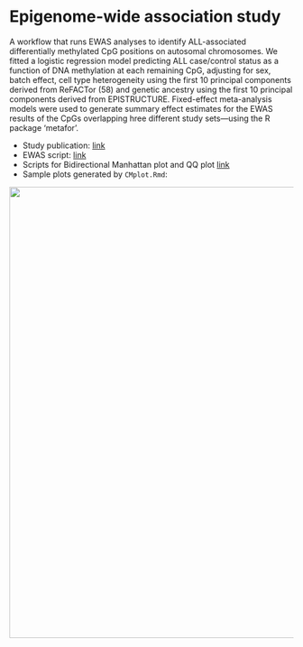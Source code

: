 # Epigenome-wide association study

A workflow that runs EWAS analyses to identify ALL-associated differentially methylated CpG positions on autosomal chromosomes. We fitted a logistic regression model predicting ALL case/control status as a function of DNA methylation at each remaining CpG, adjusting for sex, batch effect, cell type heterogeneity using the first 10 principal components derived from ReFACTor (58) and genetic ancestry using the first 10 principal components derived from EPISTRUCTURE. Fixed-effect meta-analysis models were used to generate summary effect estimates for the EWAS results of the CpGs overlapping hree different study sets—using the R package ‘metafor’.

- Study publication: [link](https://academic.oup.com/hmg/article/31/21/3741/6611023)
- EWAS script: [link](./ewas.r)
- Scripts for Bidirectional Manhattan plot and QQ plot [link](./CMplot.Rmd)
- Sample plots generated by `CMplot.Rmd`:

<p align="center">
<img src='../_static/ewas_Fig.2.png' width='800'>
</p>
